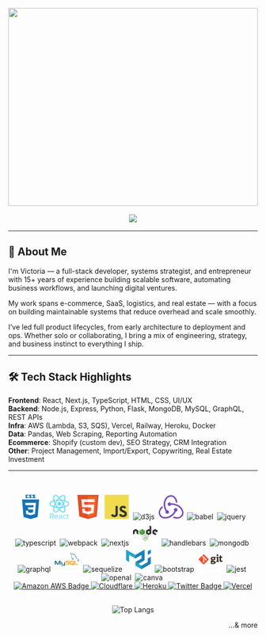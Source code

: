 <p align="center">
  <img src="https://cdn.shopify.com/s/files/1/0605/4926/7596/files/Light-of-Twelve-Github-Banner.jpg?v=1703388820" height="400px" width="100%" />
</p>

<div id="badges" align="center">
  <img src="https://komarev.com/ghpvc/?username=lightoftwelve&style=for-the-badge&color=130A21" />
</div>

---

## 👋 About Me

I'm Victoria — a full-stack developer, systems strategist, and entrepreneur with 15+ years of experience building scalable software, automating business workflows, and launching digital ventures.

My work spans e-commerce, SaaS, logistics, and real estate — with a focus on building maintainable systems that reduce overhead and scale smoothly.

I’ve led full product lifecycles, from early architecture to deployment and ops. Whether solo or collaborating, I bring a mix of engineering, strategy, and business instinct to everything I ship.

---

## 🛠️ Tech Stack Highlights

**Frontend**: React, Next.js, TypeScript, HTML, CSS, UI/UX  
**Backend**: Node.js, Express, Python, Flask, MongoDB, MySQL, GraphQL, REST APIs  
**Infra**: AWS (Lambda, S3, SQS), Vercel, Railway, Heroku, Docker  
**Data**: Pandas, Web Scraping, Reporting Automation  
**Ecommerce**: Shopify (custom dev), SEO Strategy, CRM Integration  
**Other**: Project Management, Import/Export, Copywriting, Real Estate Investment

---

<br>
<br>

<div align="center">
  <img
    src="https://github.com/devicons/devicon/blob/master/icons/css3/css3-plain-wordmark.svg"
    title="CSS3"
    alt="CSS"
    width="50"
    height="50"
  />&nbsp;
  <img
    src="https://github.com/devicons/devicon/blob/master/icons/react/react-original-wordmark.svg"
    title="React"
    alt="React"
    width="50"
    height="50"
  />&nbsp;
  <img
    src="https://github.com/devicons/devicon/blob/master/icons/html5/html5-original.svg"
    title="HTML5"
    alt="HTML"
    width="50"
    height="50"
  />&nbsp;
  <img
    src="https://github.com/devicons/devicon/blob/master/icons/javascript/javascript-original.svg"
    title="JavaScript"
    alt="JavaScript"
    width="50"
    height="50"
  />&nbsp;
  <img
    src="https://cdn.jsdelivr.net/gh/devicons/devicon/icons/d3js/d3js-original.svg"
    title="d3js"
    alt="d3js"
    width="50"
    height="50"
  />&nbsp;
  <img
    src="https://github.com/devicons/devicon/blob/master/icons/redux/redux-original.svg"
    title="Redux"
    alt="Redux "
    width="50"
    height="50"
  />&nbsp;
  <img
    src="https://cdn.jsdelivr.net/gh/devicons/devicon/icons/babel/babel-plain.svg"
    title="Babel"
    alt="babel"
    width="50"
    height="50"
  />&nbsp;
  <img
    src="https://cdn.jsdelivr.net/gh/devicons/devicon/icons/jquery/jquery-original-wordmark.svg"
    title="jquery"
    alt="jquery"
    width="50"
    height="50"
  />&nbsp;
  <img
    src="https://cdn.jsdelivr.net/gh/devicons/devicon/icons/typescript/typescript-original.svg"
    title="typescript"
    alt="typescript"
    width="50"
    height="50"
  />&nbsp;
  <img
    src="https://cdn.jsdelivr.net/gh/devicons/devicon/icons/webpack/webpack-original-wordmark.svg"
    title="webpack"
    alt="webpack"
    width="50"
    height="50"
  />&nbsp;
  <img
    src="https://cdn.jsdelivr.net/gh/devicons/devicon/icons/nextjs/nextjs-original-wordmark.svg"
    title="nextjs"
    alt="nextjs"
    width="50"
    height="50"
  />&nbsp;
  <img
    src="https://github.com/devicons/devicon/blob/master/icons/nodejs/nodejs-original-wordmark.svg"
    title="NodeJS"
    alt="NodeJS"
    width="50"
    height="50"
  />&nbsp;
  <img
    src="https://cdn.jsdelivr.net/gh/devicons/devicon/icons/handlebars/handlebars-original-wordmark.svg"
    title="handlebars"
    alt="handlebars"
    width="50"
    height="50"
  />&nbsp;
  <img
    src="https://cdn.jsdelivr.net/gh/devicons/devicon/icons/mongodb/mongodb-original-wordmark.svg"
    title="mongodb"
    alt="mongodb"
    width="50"
    height="50"
  />&nbsp;
  <img
    src="https://cdn.jsdelivr.net/gh/devicons/devicon/icons/graphql/graphql-plain-wordmark.svg"
    title="graphql"
    alt="graphql"
    width="50"
    height="50"
  />&nbsp;
  <img
    src="https://github.com/devicons/devicon/blob/master/icons/mysql/mysql-original-wordmark.svg"
    title="MySQL"
    alt="MySQL"
    width="50"
    height="50"
  />&nbsp;
  <img
    src="https://cdn.jsdelivr.net/gh/devicons/devicon/icons/sequelize/sequelize-original-wordmark.svg"
    title="sequelize"
    alt="sequelize"
    width="50"
    height="50"
  />&nbsp;
  <img
    src="https://github.com/devicons/devicon/blob/master/icons/materialui/materialui-original.svg"
    title="Material UI"
    alt="Material UI"
    width="50"
    height="50"
  />&nbsp;
  <img
    src="https://cdn.jsdelivr.net/gh/devicons/devicon/icons/bootstrap/bootstrap-original-wordmark.svg"
    title="bootstrap"
    alt="bootstrap"
    width="50"
    height="50"
  />&nbsp;
  <img
    src="https://github.com/devicons/devicon/blob/master/icons/git/git-original-wordmark.svg"
    title="Git"
    alt="Git"
    width="50"
    height="50"
  />&nbsp;
  <img
    src="https://cdn.jsdelivr.net/gh/devicons/devicon/icons/jest/jest-plain.svg"
    title="jest"
    alt="jest"
    width="50"
    height="50"
  />&nbsp;
  <img
    src="https://cdn.jsdelivr.net/gh/devicons/devicon/icons/openal/openal-plain.svg"
    title="openal"
    alt="openal"
    width="50"
    height="50"
  />&nbsp;
  <img
    src="https://cdn.jsdelivr.net/gh/devicons/devicon/icons/canva/canva-original.svg"
    title="canva"
    alt="canva"
    width="50"
    height="50"
  />&nbsp;
</div>

<div align="center">
  <a href="#">
    <img
      src="https://img.shields.io/badge/Amazon_AWS-FF9900?style=for-the-badge&logo=amazonaws&logoColor=white"
      alt="Amazon AWS Badge"
    />
  </a>
  <a href="#">
    <img
      src="https://img.shields.io/badge/Cloudflare-F38020?style=for-the-badge&logo=Cloudflare&logoColor=white"
      alt="Cloudflare"
    />
  </a>
  <a href="#">
    <img
      src="https://img.shields.io/badge/Heroku-430098?style=for-the-badge&logo=heroku&logoColor=white"
      alt="Heroku"
    />
  </a>
    <a href="#">
    <img
      src="https://img.shields.io/badge/Netlify-00C7B7?style=for-the-badge&logo=netlify&logoColor=white"
      alt="Twitter Badge"
    />
  </a>
    <a href="#">
    <img
      src="https://img.shields.io/badge/Vercel-000000?style=for-the-badge&logo=vercel&logoColor=white"
      alt="Vercel"
    />
  </a>
</div>

<br>

<div align="center">
   
   ![Top Langs](https://github-readme-stats.vercel.app/api/top-langs/?username=anuraghazra&hide_progress=true)
   
</div>

 <p align="right">...& more</p>

<br>



